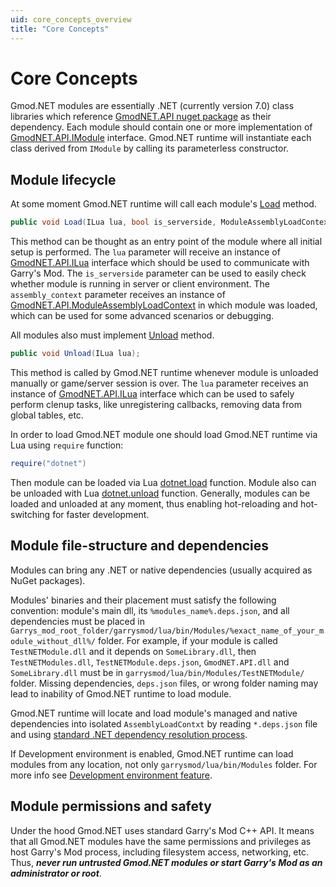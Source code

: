```yaml
---
uid: core_concepts_overview
title: "Core Concepts"
---
```


# Core Concepts

Gmod.NET modules are essentially .NET (currently version 7.0) class libraries which reference [GmodNET.API nuget package](https://www.nuget.org/packages/GmodNET.API/) as their dependency.
Each module should contain one or more implementation of [GmodNET.API.IModule](xref:GmodNET.API.IModule) interface.
Gmod.NET runtime will instantiate each class derived from `IModule` by calling its parameterless constructor.

## Module lifecycle

At some moment Gmod.NET runtime will call each module's [Load](xref:GmodNET.API.IModule#GmodNET_API_IModule_Load_GmodNET_API_ILua_System_Boolean_GmodNET_API_ModuleAssemblyLoadContext_) method.
```csharp
public void Load(ILua lua, bool is_serverside, ModuleAssemblyLoadContext assembly_context)
```
This method can be thought as an entry point of the module where all initial setup is performed.
The `lua` parameter will receive an instance of [GmodNET.API.ILua](xref:GmodNET.API.ILua) interface which should be used to communicate with Garry's Mod.
The `is_serverside` parameter can be used to easily check whether module is running in server or client environment.
The `assembly_context` parameter receives an instance of [GmodNET.API.ModuleAssemblyLoadContext](xref:GmodNET.API.ModuleAssemblyLoadContext) in which module was loaded,
which can be used for some advanced scenarios or debugging.

All modules also must implement [Unload](xref:GmodNET.API.IModule#GmodNET_API_IModule_Unload_GmodNET_API_ILua_) method.
```csharp
public void Unload(ILua lua);
```
This method is called by Gmod.NET runtime whenever module is unloaded manually or game/server session is over.
The `lua` parameter receives an instance of [GmodNET.API.ILua](xref:GmodNET.API.ILua) interface which can be used to safely perform clenup tasks,
like unregistering callbacks, removing data from global tables, etc.

In order to load Gmod.NET module one should load Gmod.NET runtime via Lua using `require` function:
```lua
require("dotnet")
```
Then module can be loaded via Lua [dotnet.load](xref:lua_api_dotnet#loadstring) function.
Module also can be unloaded with Lua [dotnet.unload](xref:lua_api_dotnet#unloadstring) function.
Generally, modules can be loaded and unloaded at any moment, thus enabling hot-reloading and hot-switching for faster development.

## Module file-structure and dependencies

Modules can bring any .NET or native dependencies (usually acquired as NuGet packages).

Modules' binaries and their placement must satisfy the following convention: module's main dll, its `%modules_name%.deps.json`,
and all dependencies must be placed in `Garrys_mod_root_folder/garrysmod/lua/bin/Modules/%exact_name_of_your_module_without_dll%/` folder.
For example, if your module is called `TestNETModule.dll` and it depends on `SomeLibrary.dll`,
then `TestNETModules.dll`, `TestNETModule.deps.json`, `GmodNET.API.dll` and `SomeLibrary.dll` must be in `garrysmod/lua/bin/Modules/TestNETModule/` folder.
Missing dependencies, `deps.json` files, or wrong folder naming may lead to inability of Gmod.NET runtime to load module.

Gmod.NET runtime will locate and load module's managed and native dependencies into isolated `AssemblyLoadContxt` by reading `*.deps.json` file and using [standard .NET dependency resolution process](https://github.com/dotnet/runtime/blob/main/docs/design/features/host-probing.md).

If Development environment is enabled, Gmod.NET runtime can load modules from any location, not only `garrysmod/lua/bin/Modules` folder.
For more info see [Development environment feature](xref:runtime_features_development_environment).

## Module permissions and safety

Under the hood Gmod.NET uses standard Garry's Mod C++ API.
It means that all Gmod.NET modules have the same permissions and privileges as host Garry's Mod process, including filesystem access, networking, etc.
Thus, ***never run untrusted Gmod.NET modules or start Garry's Mod as an administrator or root***.
